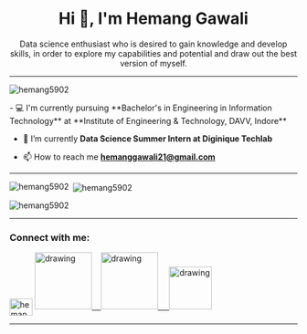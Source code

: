 <h1 align="center">Hi 👋, I'm Hemang Gawali</h1>

<p align="center">Data science enthusiast who is desired to gain knowledge and develop skills, in order to explore my capabilities and potential and draw out the best version of myself.
</p>
<hr>
<p align="left"> <img src="https://komarev.com/ghpvc/?username=hemang5902&label=Profile%20views&color=0e75b6&style=flat" alt="hemang5902" /> </p>
- 💻 I'm currently pursuing **Bachelor's in Engineering in Information Technology** at **Institute of Engineering & Technology, DAVV, Indore**

- 🌱 I’m currently **Data Science Summer Intern at Diginique Techlab**

- 📫 How to reach me **hemanggawali21@gmail.com**
<hr>
<p><img align="left" src="https://github-readme-stats.vercel.app/api/top-langs?username=hemang5902&show_icons=true&theme=dracula&text_color=ffffff&locale=en&layout=compact" alt="hemang5902" /></p>

<p>&nbsp;<img align="center" src="https://github-readme-stats.vercel.app/api?username=hemang5902&show_icons=true&theme=dracula&text_color=ffffff&locale=en" alt="hemang5902" /></p>

<p><img align="center" src="https://github-readme-streak-stats.herokuapp.com/?user=hemang5902&theme=highcontrast" alt="hemang5902" /></p>

<hr>
<h3 align="left">Connect with me:</h3>
<p align="left">
<a href="https://instagram.com/hemang_gawali" target="blank"><img align="center" src="https://raw.githubusercontent.com/rahuldkjain/github-profile-readme-generator/master/src/images/icons/Social/instagram.svg" alt="hemang gawali" height="30" width="40" /></a>
  <a href="https://youtube.com/@mrzippy768"><img src="https://res.cloudinary.com/importdata/image/upload/v1595012354/yt_logo_jjgys4.png" alt="drawing" width="100"/>&nbsp;&nbsp;&nbsp;&nbsp;<a href="https://www.linkedin.com/in/hemanggawali"><img src="https://res.cloudinary.com/importdata/image/upload/v1595012354/linkedin_t9qiwy.png" alt="drawing" width="100"/> &nbsp;&nbsp;&nbsp;&nbsp;<a href="https://www.kaggle.com/hemanggawali"><img src="https://res.cloudinary.com/importdata/image/upload/v1595012924/kaggle_ksaktb.png" alt="drawing" width="75"/>
</p>
<hr>
